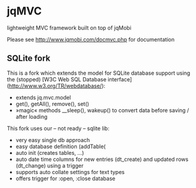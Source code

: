 jqMVC
=====

lightweight MVC framework built on top of jqMobi

Please see  http://www.jqmobi.com/docmvc.php for documentation


SQLite fork
-----------
This is a fork which extends the model for SQLite database support using the (stopped) [W3C Web SQL Database interface]
(http://www.w3.org/TR/webdatabase/):
* extends jq.mvc.model
* get(), getAll(), remove(), set()
* »magic« methods __sleep(), wakeup() to convert data before saving / after loading


This fork uses our – not ready – sqlite lib:
* very easy single db approach
* easy database definition (addTable(
* auto init (creates tables, ...)
* auto date time columns for new entries (dt_create) and updated rows (dt_change) using a trigger
* supports auto collate settings for text types
* offers trigger for :open, :close database
